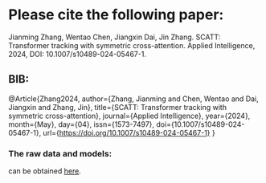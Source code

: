 # Please cite the following paper:
Jianming Zhang, Wentao Chen, Jiangxin Dai, Jin Zhang. SCATT: Transformer tracking with symmetric cross-attention. Applied Intelligence, 2024, DOI: 10.1007/s10489-024-05467-1. 

## BIB:
@Article{Zhang2024,
author={Zhang, Jianming
and Chen, Wentao
and Dai, Jiangxin
and Zhang, Jin},
title={SCATT: Transformer tracking with symmetric cross-attention},
journal={Applied Intelligence},
year={2024},
month={May},
day={04},
issn={1573-7497},
doi={10.1007/s10489-024-05467-1},
url={https://doi.org/10.1007/s10489-024-05467-1}
}

### The raw data and models:
can be obtained [here](https://pan.baidu.com/s/15XGV2kzxlDjickXOwsFGng?pwd=yyjy). 

